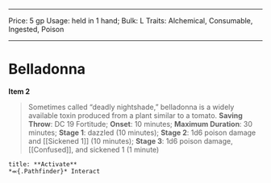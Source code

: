 
---
Price: 5 gp
Usage: held in 1 hand;
Bulk: L
Traits: Alchemical, Consumable, Ingested, Poison

---

# Belladonna

**Item 2**

> Sometimes called “deadly nightshade,” belladonna is a widely available toxin produced from a plant similar to a tomato.
**Saving Throw**: DC 19 Fortitude;
**Onset**: 10 minutes;
**Maximum Duration**: 30 minutes;
**Stage 1**: dazzled (10 minutes);
**Stage 2**: 1d6 poison damage and [[Sickened 1]] (10 minutes);
**Stage 3**: 1d6 poison damage, [[Confused]], and sickened 1 (1 minute)

```ad-embed-ability
title: **Activate**
*⬺{.Pathfinder}* Interact 
```
